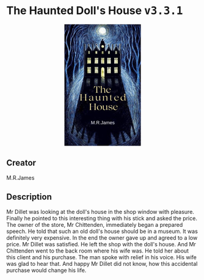 
# The Haunted Doll's House <kbd>v3.3.1</kbd>

<center>
  <img src="./cover-1024.jpg"/>
</center>

## Creator
M.R.James

## Description
Mr Dillet was looking at the doll's house in the shop window with pleasure. Finally he pointed to this interesting thing with his stick and asked the price. The owner of the store, Mr Chittenden, immediately began a prepared speech. He told that such an old doll's house should be in a museum. It was definitely very expensive. In the end the owner gave up and agreed to a low price. Mr Dillet was satisfied. He left the shop with the doll's house. And Mr Chittenden went to the back room where his wife was. He told her about this client and his purchase. The man spoke with relief in his voice. His wife was glad to hear that. And happy Mr Dillet did not know, how this accidental purchase would change his life.  
